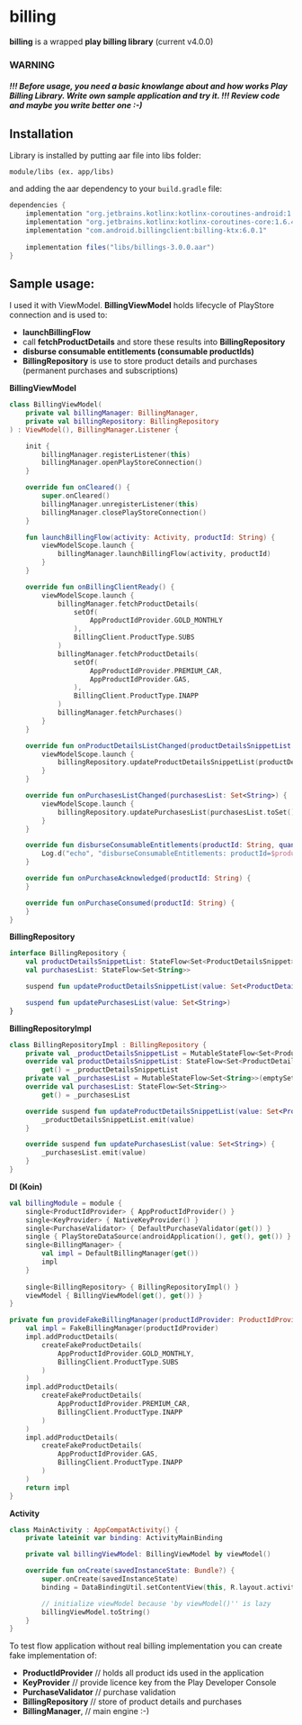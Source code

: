 # billing
**billing** is a wrapped **play billing library** (current v4.0.0)
### WARNING
##### !!! Before usage, you need a basic knowlange about and how works Play Billing Library. Write own sample application and try it. !!! Review code and maybe you write better one :-)

## Installation

Library is installed by putting aar file into libs folder:

```
module/libs (ex. app/libs)
```

and adding the aar dependency to your `build.gradle` file:
```groovy
dependencies {
    implementation "org.jetbrains.kotlinx:kotlinx-coroutines-android:1.6.4"
    implementation "org.jetbrains.kotlinx:kotlinx-coroutines-core:1.6.4"
    implementation "com.android.billingclient:billing-ktx:6.0.1"
    
    implementation files("libs/billings-3.0.0.aar")
}
```

## Sample usage:
I used it with ViewModel. **BillingViewModel** holds lifecycle of PlayStore connection and is used to:
- **launchBillingFlow**
- call **fetchProductDetails** and store these results into **BillingRepository**
- **disburse consumable entitlements (consumable productIds)**
- **BillingRepository** is use to store product details and purchases (permanent purchases and subscriptions)

**BillingViewModel**
```kotlin
class BillingViewModel(
    private val billingManager: BillingManager,
    private val billingRepository: BillingRepository
) : ViewModel(), BillingManager.Listener {

    init {
        billingManager.registerListener(this)
        billingManager.openPlayStoreConnection()
    }

    override fun onCleared() {
        super.onCleared()
        billingManager.unregisterListener(this)
        billingManager.closePlayStoreConnection()
    }

    fun launchBillingFlow(activity: Activity, productId: String) {
        viewModelScope.launch {
            billingManager.launchBillingFlow(activity, productId)
        }
    }

    override fun onBillingClientReady() {
        viewModelScope.launch {
            billingManager.fetchProductDetails(
                setOf(
                    AppProductIdProvider.GOLD_MONTHLY
                ),
                BillingClient.ProductType.SUBS
            )
            billingManager.fetchProductDetails(
                setOf(
                    AppProductIdProvider.PREMIUM_CAR,
                    AppProductIdProvider.GAS,
                ),
                BillingClient.ProductType.INAPP
            )
            billingManager.fetchPurchases()
        }
    }

    override fun onProductDetailsListChanged(productDetailsSnippetList: Set<ProductDetailsSnippet>) {
        viewModelScope.launch {
            billingRepository.updateProductDetailsSnippetList(productDetailsSnippetList.toSet())
        }
    }

    override fun onPurchasesListChanged(purchasesList: Set<String>) {
        viewModelScope.launch {
            billingRepository.updatePurchasesList(purchasesList.toSet())
        }
    }

    override fun disburseConsumableEntitlements(productId: String, quantity: Int) {
        Log.d("echo", "disburseConsumableEntitlements: productId=$productId")
    }

    override fun onPurchaseAcknowledged(productId: String) {
    }

    override fun onPurchaseConsumed(productId: String) {
    }
}
```

**BillingRepository**
```kotlin
interface BillingRepository {
    val productDetailsSnippetList: StateFlow<Set<ProductDetailsSnippet>>
    val purchasesList: StateFlow<Set<String>>

    suspend fun updateProductDetailsSnippetList(value: Set<ProductDetailsSnippet>)

    suspend fun updatePurchasesList(value: Set<String>)
}
```

**BillingRepositoryImpl**
```kotlin
class BillingRepositoryImpl : BillingRepository {
    private val _productDetailsSnippetList = MutableStateFlow<Set<ProductDetailsSnippet>(emptySet())
    override val productDetailsSnippetList: StateFlow<Set<ProductDetailsSnippet>>
        get() = _productDetailsSnippetList
    private val _purchasesList = MutableStateFlow<Set<String>>(emptySet())
    override val purchasesList: StateFlow<Set<String>>
        get() = _purchasesList

    override suspend fun updateProductDetailsSnippetList(value: Set<ProductDetailsSnippet>) {
        _productDetailsSnippetList.emit(value)
    }

    override suspend fun updatePurchasesList(value: Set<String>) {
        _purchasesList.emit(value)
    }
}
```

**DI (Koin)**
```kotlin
val billingModule = module {
    single<ProductIdProvider> { AppProductIdProvider() }
    single<KeyProvider> { NativeKeyProvider() }
    single<PurchaseValidator> { DefaultPurchaseValidator(get()) }
    single { PlayStoreDataSource(androidApplication(), get(), get()) }
    single<BillingManager> {
        val impl = DefaultBillingManager(get())
        impl
    }
    
    single<BillingRepository> { BillingRepositoryImpl() }
    viewModel { BillingViewModel(get(), get()) }
}

private fun provideFakeBillingManager(productIdProvider: ProductIdProvider): BillingManager {
    val impl = FakeBillingManager(productIdProvider)
    impl.addProductDetails(
        createFakeProductDetails(
            AppProductIdProvider.GOLD_MONTHLY,
            BillingClient.ProductType.SUBS
        )
    )
    impl.addProductDetails(
        createFakeProductDetails(
            AppProductIdProvider.PREMIUM_CAR,
            BillingClient.ProductType.INAPP
        )
    )
    impl.addProductDetails(
        createFakeProductDetails(
            AppProductIdProvider.GAS,
            BillingClient.ProductType.INAPP
        )
    )
    return impl
}
```

**Activity**
```kotlin
class MainActivity : AppCompatActivity() {
    private lateinit var binding: ActivityMainBinding

    private val billingViewModel: BillingViewModel by viewModel()

    override fun onCreate(savedInstanceState: Bundle?) {
        super.onCreate(savedInstanceState)
        binding = DataBindingUtil.setContentView(this, R.layout.activity_main)

        // initialize viewModel because 'by viewModel()'' is lazy
        billingViewModel.toString()
    }
}
```

To test flow application without real billing implementation you can create fake implementation of:
- **ProductIdProvider** // holds all product ids used in the application
- **KeyProvider** // provide licence key from the Play Developer Console
- **PurchaseValidator** // purchase validation
- **BillingRepository** // store of product details and purchases
- **BillingManager**, // main engine :-)
